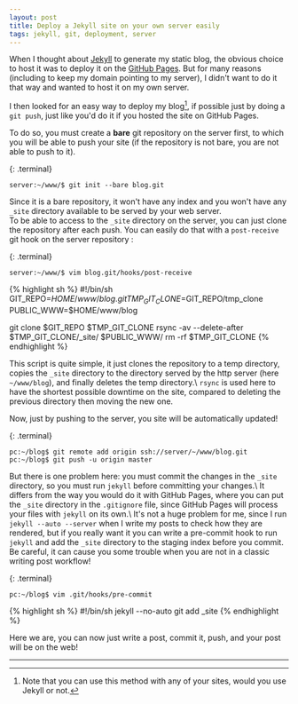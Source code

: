 ```yaml
---
layout: post
title: Deploy a Jekyll site on your own server easily
tags: jekyll, git, deployment, server
---
```


When I thought about [Jekyll](http://www.jekyllrb.com) to generate my static blog, the obvious choice to host it was to deploy it on the [GitHub Pages](http://pages.github.com). But for many reasons (including to keep my domain pointing to my server), I didn't want to do it that way and wanted to host it on my own server.

I then looked for an easy way to deploy my blog[^1], if possible just by doing a `git push`, just like you'd do it if you hosted the site on GitHub Pages.

To do so, you must create a **bare** git repository on the server first, to which you will be able to push your site (if the repository is not bare, you are not able to push to it).

{: .terminal}
~~~
server:~/www/$ git init --bare blog.git
~~~

Since it is a bare repository, it won't have any index and you won't have any `_site` directory available to be served by your web server.  
To be able to access to the `_site` directory on the server, you can just clone the repository after each push. You can easily do that with a `post-receive` git hook on the server repository :

{: .terminal}
~~~
server:~/www/$ vim blog.git/hooks/post-receive
~~~

{% highlight sh %}
#!/bin/sh
GIT_REPO=$HOME/www/blog.git
TMP_GIT_CLONE=$GIT_REPO/tmp_clone
PUBLIC_WWW=$HOME/www/blog

git clone $GIT_REPO $TMP_GIT_CLONE
rsync -av --delete-after $TMP_GIT_CLONE/_site/ $PUBLIC_WWW/
rm -rf $TMP_GIT_CLONE
{% endhighlight %}

This script is quite simple, it just clones the repository to a temp directory, copies the `_site` directory to the directory served by the http server (here `~/www/blog`), and finally deletes the temp directory.\\
`rsync` is used here to have the shortest possible downtime on the site, compared to deleting the previous directory then moving the new one.

Now, just by pushing to the server, you site will be automatically updated!

{: .terminal}
~~~
pc:~/blog$ git remote add origin ssh://server/~/www/blog.git
pc:~/blog$ git push -u origin master
~~~

But there is one problem here: you must commit the changes in the `_site` directory, so you must run `jekyll` before committing your changes.\\
It differs from the way you would do it with GitHub Pages, where you can put the `_site` directory in the `.gitignore` file, since GitHub Pages will process your files with `jekyll` on its own.\\
It's not a huge problem for me, since I run `jekyll --auto --server` when I write my posts to check how they are rendered, but if you really want it you can write a pre-commit hook to run `jekyll` and add the `_site` directory to the staging index before you commit.  
Be careful, it can cause you some trouble when you are not in a classic writing post workflow!

{: .terminal}
~~~
pc:~/blog$ vim .git/hooks/pre-commit
~~~

{% highlight sh %}
#!/bin/sh
jekyll --no-auto
git add _site
{% endhighlight %}

Here we are, you can now just write a post, commit it, push, and your post will be on the web!

---

[^1]: Note that you can use this method with any of your sites, would you use Jekyll or not.
